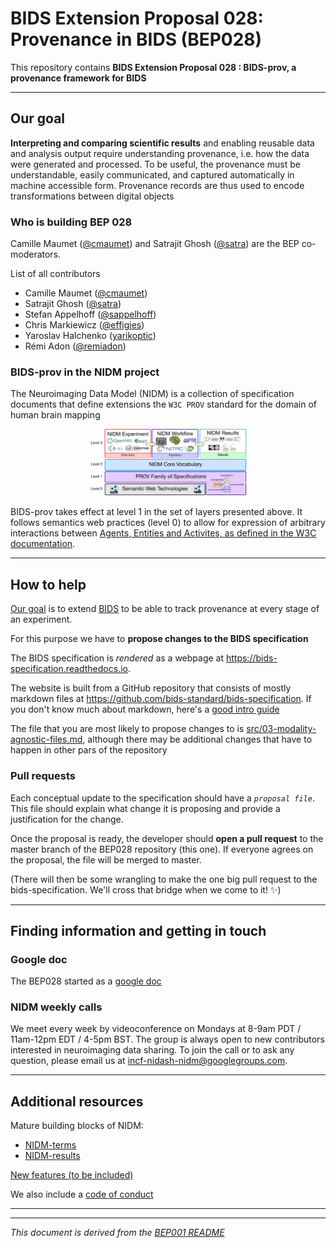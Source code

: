 # BIDS Extension Proposal 028: Provenance in BIDS (BEP028)

This repository contains **BIDS Extension Proposal 028 : BIDS-prov, a provenance framework for BIDS**

---

## Our goal

**Interpreting and comparing scientific results** and enabling reusable data and analysis output require understanding provenance, i.e. how the data were generated and processed. To be useful, the provenance must be understandable, easily communicated, and captured automatically in machine accessible form. Provenance records are thus used to encode transformations between digital objects

### Who is building BEP 028

Camille Maumet ([@cmaumet](https://github.com/cmaumet)) and Satrajit Ghosh ([@satra](https://github.com/satra)) are the BEP co-moderators.

List of all contributors

- Camille Maumet ([@cmaumet](https://github.com/cmaumet))
- Satrajit Ghosh ([@satra](https://github.com/satra))
- Stefan Appelhoff ([@sappelhoff](https://github.com/sappelhoff))
- Chris Markiewicz ([@effigies](https://github.com/effigies))
- Yaroslav Halchenko ([yarikoptic](https://github.com/yarikoptic))
- Rémi Adon ([@remiadon](https://github.com/remiadon))

### BIDS-prov in the NIDM project

The Neuroimaging Data Model (NIDM) is a collection of specification documents that define extensions the `W3C PROV` standard for the domain of human brain mapping

<p align="center">
  <img width="50%" src="img/nidm-layer-cake.png">
</p>

BIDS-prov takes effect at level 1 in the set of layers presented above. It follows semantics web practices (level 0) to allow for expression of arbitrary interactions between [Agents, Entities and Activites, as defined in the W3C documentation](https://www.w3.org/TR/prov-dm/#core-structures).

---

## How to help

[Our goal](#our-goal) is to extend [BIDS](https://bids.neuroimaging.io/) to be able to track provenance at every stage of an experiment.

For this purpose we have to **propose changes to the BIDS specification**

The BIDS specification is _rendered_ as a webpage at https://bids-specification.readthedocs.io.

The website is built from a GitHub repository that consists of mostly markdown files at https://github.com/bids-standard/bids-specification.
If you don't know much about markdown, here's a [good intro guide](https://guides.github.com/features/mastering-markdown/)

The file that you are most likely to propose changes to is [src/03-modality-agnostic-files.md](https://github.com/bids-standard/bids-specification/blob/master/src/03-modality-agnostic-files.md), although there may be additional changes that have to happen in other pars of the repository

### Pull requests

Each conceptual update to the specification should have a _`proposal file`_.
This file should explain what change it is proposing and provide a justification for the change.

Once the proposal is ready, the developer should **open a pull request** to the master branch of the BEP028 repository (this one).
If everyone agrees on the proposal, the file will be merged to master.

(There will then be some wrangling to make the one big pull request to the bids-specification.
We'll cross that bridge when we come to it! :sparkles:)

---

## Finding information and getting in touch

### Google doc

The BEP028 started as a [google doc](https://docs.google.com/document/d/1vw3VNDof5cecv2PkFp7Lw_pNUTUo8-m8V4SIdtGJVKs/edit?usp=sharing)

### NIDM weekly calls

We meet every week by videoconference on Mondays at 8-9am PDT / 11am-12pm EDT / 4-5pm BST. The group is always open to new contributors interested in neuroimaging data sharing. To join the call or to ask any question, please email us at incf-nidash-nidm@googlegroups.com.

---

## Additional resources

Mature building blocks of NIDM:

- [NIDM-terms](https://github.com/incf-nidash/nidm-terms)
- [NIDM-results](http://nidm.nidash.org/specs/nidm-results_130.html)

[New features (to be included)](new_features.md)

We also include a [code of conduct](code_of_conduct.md)

---

---

_This document is derived from the [BEP001 README](https://github.com/bids-standard/bep001/blob/master/README.md)_
